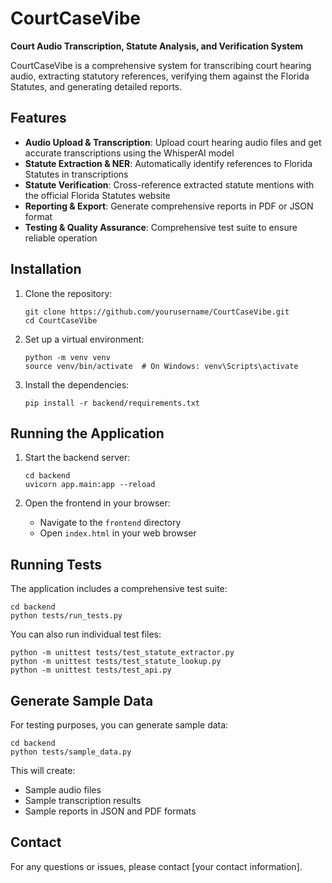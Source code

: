 # CourtCaseVibe

**Court Audio Transcription, Statute Analysis, and Verification System**

CourtCaseVibe is a comprehensive system for transcribing court hearing audio, extracting statutory references, verifying them against the Florida Statutes, and generating detailed reports.

## Features

- **Audio Upload & Transcription**: Upload court hearing audio files and get accurate transcriptions using the WhisperAI model
- **Statute Extraction & NER**: Automatically identify references to Florida Statutes in transcriptions
- **Statute Verification**: Cross-reference extracted statute mentions with the official Florida Statutes website
- **Reporting & Export**: Generate comprehensive reports in PDF or JSON format
- **Testing & Quality Assurance**: Comprehensive test suite to ensure reliable operation

## Installation

1. Clone the repository:
   ```
   git clone https://github.com/yourusername/CourtCaseVibe.git
   cd CourtCaseVibe
   ```

2. Set up a virtual environment:
   ```
   python -m venv venv
   source venv/bin/activate  # On Windows: venv\Scripts\activate
   ```

3. Install the dependencies:
   ```
   pip install -r backend/requirements.txt
   ```

## Running the Application

1. Start the backend server:
   ```
   cd backend
   uvicorn app.main:app --reload
   ```

2. Open the frontend in your browser:
   - Navigate to the `frontend` directory
   - Open `index.html` in your web browser

## Running Tests

The application includes a comprehensive test suite:

```
cd backend
python tests/run_tests.py
```

You can also run individual test files:

```
python -m unittest tests/test_statute_extractor.py
python -m unittest tests/test_statute_lookup.py
python -m unittest tests/test_api.py
```

## Generate Sample Data

For testing purposes, you can generate sample data:

```
cd backend
python tests/sample_data.py
```

This will create:
- Sample audio files
- Sample transcription results
- Sample reports in JSON and PDF formats

## Contact

For any questions or issues, please contact [your contact information].
